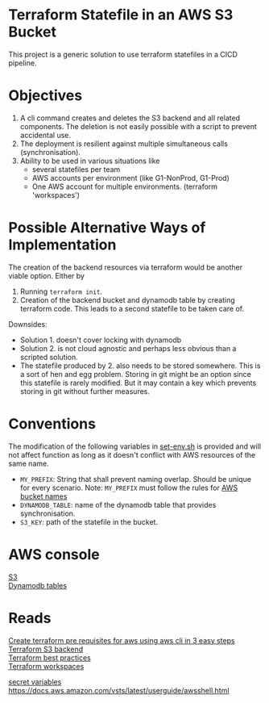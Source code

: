 # Terraform Statefile in an AWS S3 Bucket
This project is a generic solution to use terraform statefiles in a CICD pipeline.
# Objectives
1. A cli command creates and deletes the S3 backend and all related components.
   The deletion is not easily possible with a script to prevent accidental use.
2. The deployment is resilient against multiple simultaneous calls (synchronisation).
3. Ability to be used in various situations like
    - several statefiles per team
    - AWS accounts per environment (like G1-NonProd, G1-Prod)
    - One AWS account for multiple environments. (terraform 'workspaces')

# Possible Alternative Ways of Implementation
The creation of the backend resources via terraform would be another viable option. Either by  
1. Running `terraform init`.
2. Creation of the backend bucket and dynamodb table by creating terraform code. This leads to a second statefile to be taken care of.

Downsides:  
- Solution 1. doesn't cover locking with dynamodb
- Solution 2. is not cloud agnostic and perhaps less obvious than a scripted solution.
- The statefile produced by 2. also needs to be stored somewhere. This is a sort of hen and egg problem. Storing in git might be an option since this statefile is rarely modified. But it may contain a key which prevents storing in git without further measures.
    
# Conventions
The modification of the following variables in [set-env.sh](/aws-terraform-base/set-env.sh) is provided and will not affect function as long as it doesn't conflict with AWS resources of the same name.

- `MY_PREFIX`: String that shall prevent naming overlap. Should be unique for every scenario.
    Note: `MY_PREFIX` must follow the rules for [AWS bucket names](https://docs.aws.amazon.com/AmazonS3/latest/userguide/bucketnamingrules.html)
- `DYNAMODB_TABLE`: name of the dynamodb table that provides synchronisation.
- `S3_KEY`: path of the statefile in the bucket.

# AWS console
[S3](https://s3.console.aws.amazon.com/s3/home?region=eu-central-1&region=eu-central-1)  
[Dynamodb tables](https://eu-central-1.console.aws.amazon.com/dynamodbv2/home?region=eu-central-1#tables)  

# Reads
[Create terraform pre requisites for aws using aws cli in 3 easy steps](https://skundunotes.com/2021/04/03/create-terraform-pre-requisites-for-aws-using-aws-cli-in-3-easy-steps/)  
[Terraform S3 backend](https://www.terraform.io/docs/language/settings/backends/s3.html#example-configuration)  
[Terraform best practices](https://github.com/ozbillwang/terraform-best-practices)  
[Terraform workspaces](https://www.terraform.io/docs/language/state/workspaces.html)  

[secret variables](https://docs.microsoft.com/de-de/azure/devops/pipelines/process/variables?view=azure-devops&tabs=yaml%2Cbatch#secret-variables)
https://docs.aws.amazon.com/vsts/latest/userguide/awsshell.html
